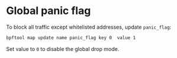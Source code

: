 # Global panic flag

To block all traffic except whitelisted addresses, update `panic_flag`:

```sh
bpftool map update name panic_flag key 0  value 1
```

Set value to `0` to disable the global drop mode.
